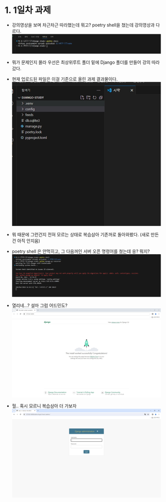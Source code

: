 # 1. 1일차 과제
  - 강의영상을 보며 차근차근 따라했는데 뭐고? poetry shell을 쳤는데 강의영상과 다르다.
    ![](../Django/screenshot/01.jpg)
    
  - 뭐가 문제인지 몰라 우선은 최상위루트 폴더 밑에 Django 폴더를 만들어 강의 따라갔다.
  - 현재 업로드된 파일은 이걸 기준으로 올린 과제 결과물이다.
    ![](../Django/screenshot/02.jpg)

  - 뭐 때문에 그런건지 전혀 모르는 상태로 복습삼아 기존꺼로 돌아와봤다. (새로 만든건 아직 안지움)
  - poetry shell 은 안먹히고, 그 다음꺼인 서버 오픈 명령어를 쳤는데 응? 뭐지?
    ![](../Django/screenshot/03.jpg)
  
  - 열리네...? 설마 그럼 어드민도?
    ![](../Django/screenshot/04.jpg)

  - 헐.. 혹시 모르니 복습삼아 더 가보자
    ![](../Django/screenshot/05.jpg)
